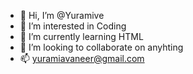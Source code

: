 - 👋 Hi, I’m @Yuramive
- 👀 I’m interested in Coding
- 🌱 I’m currently learning HTML
- 💞️ I’m looking to collaborate on anyhting
- 📫 yuramiavaneer@gmail.com

<!---
Yuramive/Yuramive is a ✨ special ✨ repository because its `README.md` (this file) appears on your GitHub profile.
You can click the Preview link to take a look at your changes.
--->
